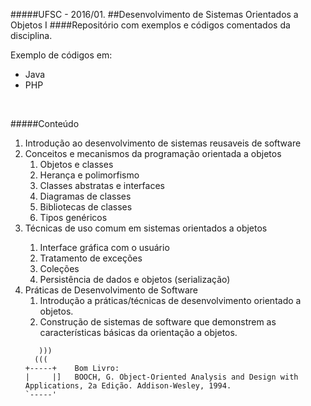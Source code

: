 #####UFSC - 2016/01.
##Desenvolvimento de Sistemas Orientados a Objetos I
####Repositório com exemplos e códigos comentados da disciplina.<br />

Exemplo de códigos em:
<ul><li>Java</li>
 <li>PHP</li>
</ul>

<br />

#####Conteúdo

<ol>
<li>Introdução ao desenvolvimento de sistemas reusaveis de software</li>
<li>Conceitos e mecanismos da programação orientada a objetos
<ol><li>Objetos e classes</li>
    <li>Herança e polimorfismo</li>
    <li>Classes abstratas e interfaces</li>
    <li>Diagramas de classes</li>
    <li>Bibliotecas de classes</li>
    <li>Tipos genéricos</li>
</ol></li>
<li>Técnicas de uso comum em sistemas orientados a objetos</li>
<ol><li>Interface gráfica com o usuário</li>
    <li>Tratamento de exceções</li>
    <li>Coleções</li>
    <li>Persistência de dados e objetos (serialização)</li>
</ol></li>
<li>Práticas de Desenvolvimento de Software
<ol><li>Introdução a práticas/técnicas de desenvolvimento orientado a objetos.</li>
    <li>Construção de sistemas de software que demonstrem as características básicas da orientação a objetos.</li>
</ol>

       )))
      (((
    +-----+    Bom Livro:
    |     |]   BOOCH, G. Object-Oriented Analysis and Design with Applications, 2a Edição. Addison-Wesley, 1994.
    `-----'

